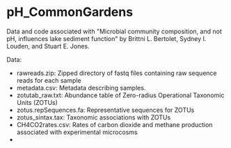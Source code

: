 # pH_CommonGardens

Data and code associated with "Microbial community composition, and not pH, influences lake sediment function" by Brittni L. Bertolet, Sydney I. Louden, and Stuart E. Jones. 


Data:
- rawreads.zip: Zipped directory of fastq files containing raw sequence reads for each sample 
- metadata.csv: Metadata describing samples. 
- zotutab_raw.txt: Abundance table of Zero-radius Operational Taxonomic Units (ZOTUs)
- zotus.repSequences.fa: Representative sequences for ZOTUs
- zotus_sintax.tax: Taxonomic associations with ZOTUs
- CH4CO2rates.csv: Rates of carbon dioxide and methane production associated with experimental microcosms
- 

